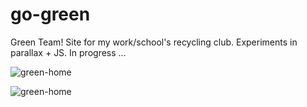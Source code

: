 # go-green
Green Team! Site for my work/school's recycling club. Experiments in parallax + JS. In progress ...

![green-home](https://user-images.githubusercontent.com/44883733/56839522-e6c73c80-6850-11e9-9e7d-b8a671ae11dd.png)

![green-home](https://user-images.githubusercontent.com/44883733/56855338-80572280-6913-11e9-90fb-01ef867ee316.png)


